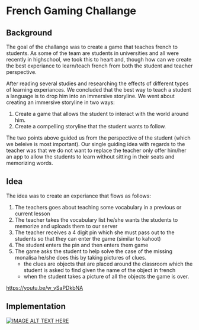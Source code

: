 # French Gaming Challange

## Background
The goal of the challange was to create a game that teaches french to students. As some of the team are students in universities and all were recently in highschool, we took this to heart and, though how can we create the best experiance to learn/teach french from both the student and teacher perspective.

After reading several studies and researching the effects of different types of learning experiances. We concluded that the best way to teach a student a language is to drop him into an immersive storyline. We went about creating an immersive storyline in two ways:

1. Create a game that allows the student to interact with the world around him.
2. Create a compelling storyline that the student wants to follow.

The two points above guided us from the perspective of the student (which we beleive is most important). Our single guiding idea with regards to the teacher was that we do not want to replace the teacher only offer him/her an app to allow the students to learn without sitting in their seats and memorizing words.

## Idea
The idea was to create an experiance that flows as follows:
1. The teachers goes about teaching some vocabulary in a previous or current lesson
2. The teacher takes the vocabulary list he/she wants the students to memorize and uploads them to our server
3. The teacher receives a 4 digit pin which she must pass out to the students so that they can enter the game (similar to kahoot) 
4. The student enters the pin and then enters them game
5. The game asks the student to help solve the case of the missing monalisa he/she does this by taking pictures of clues.
    * the clues are objects that are placed around the classroom which the student is asked to find given the name of the object in french
    * when the student takes a picture of all the objects the game is over.

https://youtu.be/w_vSaPDkbNA
## Implementation
[![IMAGE ALT TEXT HERE](https://img.youtube.com/vi/w_vSaPDkbNA/0.jpg)](https://www.youtube.com/watch?v=w_vSaPDkbNA)






